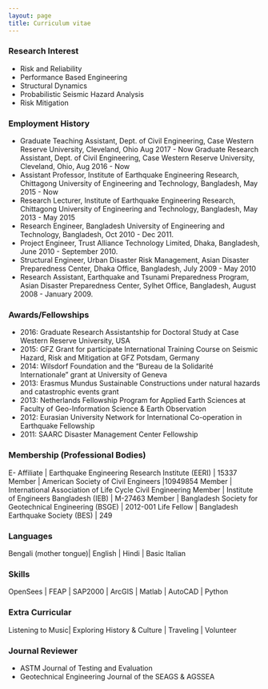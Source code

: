 ```yaml
---
layout: page
title: Curriculum vitae
---
```

### Research Interest
* Risk and Reliability
* Performance Based Engineering
* Structural Dynamics
* Probabilistic Seismic Hazard Analysis
* Risk Mitigation

### Employment History
* Graduate Teaching Assistant, Dept. of Civil Engineering, Case Western Reserve University, Cleveland, Ohio Aug 2017 - Now Graduate Research Assistant, Dept. of Civil Engineering, Case Western Reserve University, Cleveland, Ohio, Aug 2016 - Now
* Assistant Professor, Institute of Earthquake Engineering Research, Chittagong University of Engineering and Technology, Bangladesh, May 2015 - Now
* Research Lecturer, Institute of Earthquake Engineering Research, Chittagong University of Engineering and Technology, Bangladesh, May 2013 - May 2015
* Research Engineer, Bangladesh University of Engineering and Technology, Bangladesh,  Oct 2010 - Dec 2011.
* Project Engineer, Trust Alliance Technology Limited, Dhaka, Bangladesh,  June 2010 - September 2010.
* Structural Engineer, Urban Disaster Risk Management, Asian Disaster Preparedness Center, Dhaka Office, Bangladesh, July 2009 - May 2010
* Research Assistant, Earthquake and Tsunami Preparedness Program, Asian Disaster Preparedness Center, Sylhet Office, Bangladesh, August 2008 - January 2009.

### Awards/Fellowships

* 2016: Graduate Research Assistantship for Doctoral Study at Case Western Reserve University, USA
* 2015: GFZ Grant for participate International Training Course on Seismic Hazard, Risk and Mitigation at GFZ Potsdam, Germany
* 2014: Wilsdorf Foundation and the “Bureau de la Solidarité Internationale” grant at University of Geneva
* 2013: Erasmus Mundus Sustainable Constructions under natural hazards and catastrophic events grant
* 2013: Netherlands Fellowship Program for Applied Earth Sciences at Faculty of Geo-Information Science & Earth Observation
* 2012: Eurasian University Network for International Co-operation in Earthquake Fellowship
* 2011: SAARC Disaster Management Center Fellowship

### Membership (Professional Bodies)

E- Affiliate | Earthquake Engineering Research Institute (EERI) | 15337
Member     | American Society of Civil Engineers |10949854
Member     | International Association of Life Cycle Civil Engineering
Member     | Institute of Engineers Bangladesh (IEB) | M-27463
Member     | Bangladesh Society for Geotechnical Engineering (BSGE) | 2012-001
Life Fellow | Bangladesh Earthquake Society (BES) | 249

### Languages
Bengali (mother tongue)| English | Hindi | Basic Italian

### Skills

OpenSees | FEAP | SAP2000 | ArcGIS | Matlab | AutoCAD | Python

### Extra Curricular

Listening to Music| Exploring History & Culture | Traveling | Volunteer

### Journal Reviewer

* ASTM Journal of Testing and Evaluation
* Geotechnical Engineering Journal of the SEAGS & AGSSEA
